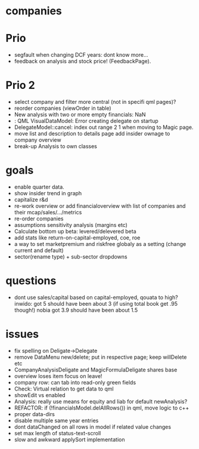 # companies

# Prio
* segfault when changing DCF years: dont know more...
* feedback on analysis and stock price! (FeedbackPage).

# Prio 2
* select company and filter more central (not in specifi qml pages)?
* reorder companies (viewOrder in table)
* New analysis with two or more empty financials: NaN
* <Unknown File>: QML VisualDataModel: Error creating delegate on startup
* DelegateModel::cancel: index out range 2 1 when moving to Magic page.
* move list and description to details page add insider ownage to company overview
* break-up Analysis to own classes

# goals
* enable quarter data.
* show insider trend in graph
* capitalize r&d
* re-work overview or add financialoverview with list of companies and their mcap/sales/.../metrics
* re-order companies
* assumptions sensitivity analysis (margins etc)
* Calculate bottom up beta: levered/delevered beta
* add stats like return-on-capital-employed, coe, roe
* a way to set marketpremium and riskfree globaly as a setting (change current and default)
* sector(rename type) + sub-sector dropdowns

# questions
* dont use sales/capital based on capital-employed, qouata to high?
  inwido: got 5 should have been about 3 (if using total book get .95 though!)
  nobia got 3.9 should have been about 1.5

# issues
* fix spelling on Deligate->Delegate
* remove DataMenu new/delete; put in respective page; keep willDelete etc
* CompanyAnalysisDeligate and MagicFormulaDeligate shares base
* overview loses item focus on leave!
* company row: can tab into read-only green fields
* Check: Virtual relation to get data to qml
* showEdit vs enabled
* Analysis: really use means for equity and liab for default newAnalysis?
* REFACTOR: if (!financialsModel.delAllRows()) in qml, move logic to c++
* proper data-dirs
* disable multiple same year entries
* dont dataChanged on all rows in model if related value changes
* set max length of status-text-scroll
* slow and awkward applySort implementation
